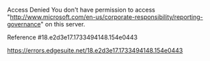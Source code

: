 Access Denied
You don't have permission to access "http://www.microsoft.com/en-us/corporate-responsibility/reporting-governance" on this server.

Reference #18.e2d3e17.1733494148.154e0443

https://errors.edgesuite.net/18.e2d3e17.1733494148.154e0443